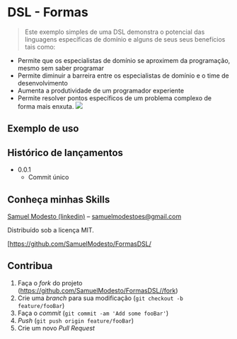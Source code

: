 # DSL - Formas
> Este exemplo simples de uma DSL demonstra o potencial das linguagens específicas de domínio e alguns de seus seus benefícios tais como:

- Permite que os especialistas de domínio se aproximem da programação, mesmo sem saber programar
- Permite diminuir a barreira entre os especialistas de domínio e o time de desenvolvimento
- Aumenta a produtividade de um programador experiente
- Permite resolver pontos específicos de um problema complexo de forma mais enxuta.
![](../header.png)

## Exemplo de uso





## Histórico de lançamentos

* 0.0.1
    * Commit único
    
## Conheça minhas Skills

 [Samuel Modesto (linkedin)](https://www.linkedin.com/in/samuelmodesto/)  – samuelmodestoes@gmail.com

Distribuído sob a licença MIT.

[https://github.com/SamuelModesto/FormasDSL/


## Contribua

1. Faça o _fork_ do projeto (<https://github.com/SamuelModesto/FormasDSL//fork>)
2. Crie uma _branch_ para sua modificação (`git checkout -b feature/fooBar`)
3. Faça o _commit_ (`git commit -am 'Add some fooBar'`)
4. _Push_ (`git push origin feature/fooBar`)
5. Crie um novo _Pull Request_

